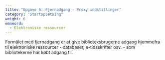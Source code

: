 ```yaml
---
title: "Opgave 6: Fjernadgang - Proxy indstillinger"
category: "Startopsætning"
weight: 6
emneord:
  - Elektroniske ressourcer
---
```


Formålet med fjernadgang er at give biblioteksbrugerne adgang hjemmefra til elektroniske ressourcer - databaser, e-tidsskrifter osv. - som bibliotekerne har købt adgang til.
